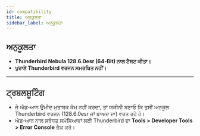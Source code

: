 ```yaml
---
id: compatibility
title: ਅਨੁਕੂਲਤਾ
sidebar_label: ਅਨੁਕੂਲਤਾ
---
```


## ਅਨੁਕੂਲਤਾ

- **Thunderbird Nebula 128.6.0esr (64‑Bit) ਨਾਲ ਟੈਸਟ ਕੀਤਾ।**
- **ਪੁਰਾਣੇ Thunderbird ਵਰਜਨ ਸਮਰਥਿਤ ਨਹੀਂ।**

---

## ਟ੍ਰਬਲਸ਼ੂਟਿੰਗ

- ਜੇ ਐਡ‑ਆਨ ਉਮੀਦ ਮੁਤਾਬਕ ਕੰਮ ਨਹੀਂ ਕਰਦਾ, ਤਾਂ ਯਕੀਨੀ ਬਣਾਓ ਕਿ ਤੁਸੀਂ ਅਨੁਕੂਲ Thunderbird ਵਰਜਨ (128.6.0esr ਜਾਂ ਬਾਅਦ ਦਾ) ਵਰਤ ਰਹੇ ਹੋ।
- ਐਡ‑ਆਨ ਨਾਲ ਸਬੰਧਤ ਸਮੱਸਿਆਵਾਂ ਲਈ Thunderbird ਦਾ **Tools > Developer Tools > Error Console** ਚੈਕ ਕਰੋ।
